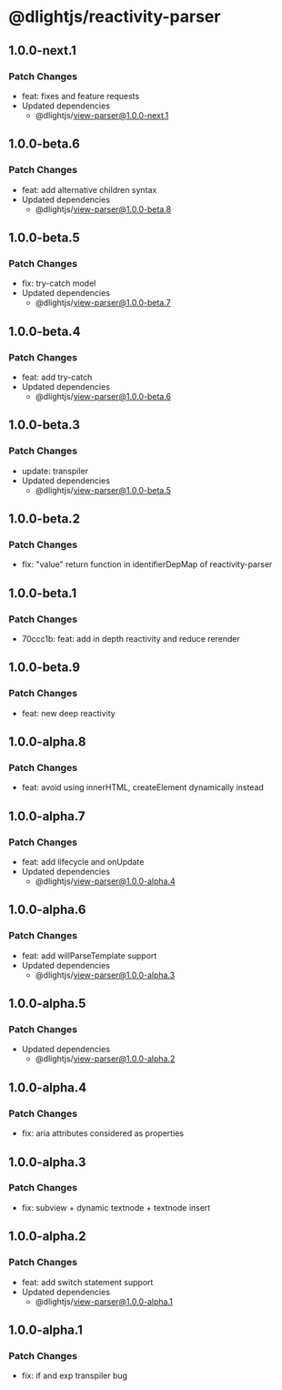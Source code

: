 # @dlightjs/reactivity-parser

## 1.0.0-next.1

### Patch Changes

- feat: fixes and feature requests
- Updated dependencies
  - @dlightjs/view-parser@1.0.0-next.1

## 1.0.0-beta.6

### Patch Changes

- feat: add alternative children syntax
- Updated dependencies
  - @dlightjs/view-parser@1.0.0-beta.8

## 1.0.0-beta.5

### Patch Changes

- fix: try-catch model
- Updated dependencies
  - @dlightjs/view-parser@1.0.0-beta.7

## 1.0.0-beta.4

### Patch Changes

- feat: add try-catch
- Updated dependencies
  - @dlightjs/view-parser@1.0.0-beta.6

## 1.0.0-beta.3

### Patch Changes

- update: transpiler
- Updated dependencies
  - @dlightjs/view-parser@1.0.0-beta.5

## 1.0.0-beta.2

### Patch Changes

- fix: "value" return function in identifierDepMap of reactivity-parser

## 1.0.0-beta.1

### Patch Changes

- 70ccc1b: feat: add in depth reactivity and reduce rerender

## 1.0.0-beta.9

### Patch Changes

- feat: new deep reactivity

## 1.0.0-alpha.8

### Patch Changes

- feat: avoid using innerHTML, createElement dynamically instead

## 1.0.0-alpha.7

### Patch Changes

- feat: add lifecycle and onUpdate
- Updated dependencies
  - @dlightjs/view-parser@1.0.0-alpha.4

## 1.0.0-alpha.6

### Patch Changes

- feat: add willParseTemplate support
- Updated dependencies
  - @dlightjs/view-parser@1.0.0-alpha.3

## 1.0.0-alpha.5

### Patch Changes

- Updated dependencies
  - @dlightjs/view-parser@1.0.0-alpha.2

## 1.0.0-alpha.4

### Patch Changes

- fix: aria attributes considered as properties

## 1.0.0-alpha.3

### Patch Changes

- fix: subview + dynamic textnode + textnode insert

## 1.0.0-alpha.2

### Patch Changes

- feat: add switch statement support
- Updated dependencies
  - @dlightjs/view-parser@1.0.0-alpha.1

## 1.0.0-alpha.1

### Patch Changes

- fix: if and exp transpiler bug
